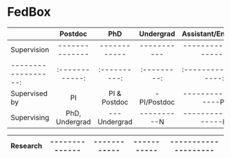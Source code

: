 # FedBox


|                   |    Postdoc   |     PhD    | Undergrad | Assistant/Engineer |
|:------------------|:------------:|:----------:|:---------:|:------------------:|
|Supervision        |--------------|------------|-----------|--------------------|
|------------------:|:------------:|:----------:|:---------:|:------------------:|
|Supervised by      |            PI|PI & Postdoc|-PI/Postdoc|------------------PI|
|Supervising        |PhD, Undergrad|---Undergrad|----------N|-------------------N|

|Research           |--------------|------------|-----------|--------------------|
|:------------------|:------------:|:----------:|:---------:|:------------------:|
